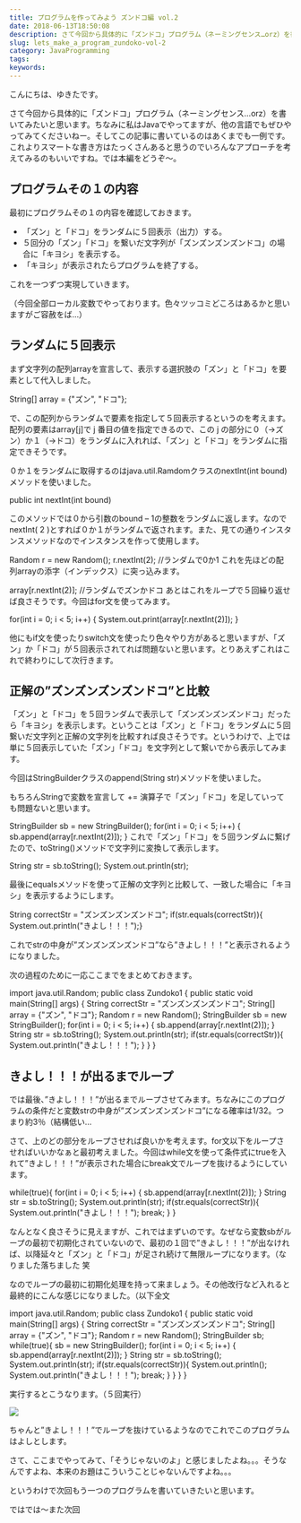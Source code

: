 ```yaml
---
title: プログラムを作ってみよう ズンドコ編 vol.2
date: 2018-06-13T18:50:08
description: さて今回から具体的に「ズンドコ」プログラム（ネーミングセンス…orz）を書いてみたいと思います。ちなみ
slug: lets_make_a_program_zundoko-vol-2
category: JavaProgramming
tags: 
keywords: 
---
```


こんにちは、ゆきたです。

さて今回から具体的に「ズンドコ」プログラム（ネーミングセンス…orz）を書いてみたいと思います。ちなみに私はJavaでやってますが、他の言語でもぜひやってみてくださいねー。そしてこの記事に書いているのはあくまでも一例です。これよりスマートな書き方はたっくさんあると思うのでいろんなアプローチを考えてみるのもいいですね。では本編をどうぞ〜。

## プログラムその１の内容

最初にプログラムその１の内容を確認しておきます。

- 「ズン」と「ドコ」をランダムに５回表示（出力）する。
- ５回分の「ズン」「ドコ」を繋いだ文字列が「ズンズンズンズンドコ」の場合に「キヨシ」を表示する。
- 「キヨシ」が表示されたらプログラムを終了する。

これを一つずつ実現していきます。

（今回全部ローカル変数でやっております。色々ツッコミどころはあるかと思いますがご容赦をば…）

## ランダムに５回表示

まず文字列の配列arrayを宣言して、表示する選択肢の「ズン」と「ドコ」を要素として代入しました。

String[] array = {"ズン", "ドコ"};

で、この配列からランダムで要素を指定して５回表示するというのを考えます。配列の要素はarray[j]で j 番目の値を指定できるので、この j の部分に０（→ズン）か１（→ドコ）をランダムに入れれば、「ズン」と「ドコ」をランダムに指定できそうです。

０か１をランダムに取得するのはjava.util.RamdomクラスのnextInt(int bound)メソッドを使いました。

public int nextInt(int bound)

このメソッドでは０から引数のbound – 1の整数をランダムに返します。なのでnextInt( 2 )とすれば０か１がランダムで返されます。また、見ての通りインスタンスメソッドなのでインスタンスを作って使用します。

Random r = new Random(); r.nextInt(2); //ランダムで0か1
これを先ほどの配列arrayの添字（インデックス）に突っ込みます。

array[r.nextInt(2)]; //ランダムでズンかドコ
あとはこれをループで５回繰り返せば良さそうです。今回はfor文を使ってみます。

for(int i = 0; i \< 5; i++) { System.out.print(array[r.nextInt(2)]); }

他にもif文を使ったりswitch文を使ったり色々やり方があると思いますが、「ズン」か「ドコ」が５回表示されてれば問題ないと思います。とりあえずこれはこれで終わりにして次行きます。

## 正解の”ズンズンズンズンドコ”と比較

「ズン」と「ドコ」を５回ランダムで表示して「ズンズンズンズンドコ」だったら「キヨシ」を表示します。ということは「ズン」と「ドコ」をランダムに５回繋いだ文字列と正解の文字列を比較すれば良さそうです。というわけで、上では単に５回表示していた「ズン」「ドコ」を文字列として繋いでから表示してみます。

今回はStringBuilderクラスのappend(String str)メソッドを使いました。

もちろんStringで変数を宣言して += 演算子で「ズン」「ドコ」を足していっても問題ないと思います。

StringBuilder sb = new StringBuilder(); for(int i = 0; i \< 5; i++) { sb.append(array[r.nextInt(2)]); }
これで「ズン」「ドコ」を５回ランダムに繋げたので、toString()メソッドで文字列に変換して表示します。

String str = sb.toString(); System.out.println(str);

最後にequalsメソッドを使って正解の文字列と比較して、一致した場合に「キヨシ」を表示するようにします。

String correctStr = "ズンズンズンズンドコ"; if(str.equals(correctStr)){ System.out.println("きよし！！！");}

これでstrの中身が”ズンズンズンズンドコ”なら”きよし！！！”と表示されるようになりました。

次の過程のために一応ここまでをまとめておきます。

import java.util.Random; public class Zundoko1 { public static void main(String[] args) { String correctStr = "ズンズンズンズンドコ"; String[] array = {"ズン", "ドコ"}; Random r = new Random(); StringBuilder sb = new StringBuilder(); for(int i = 0; i \< 5; i++) { sb.append(array[r.nextInt(2)]); } String str = sb.toString(); System.out.println(str); if(str.equals(correctStr)){ System.out.println("きよし！！！"); } } }

## きよし！！！が出るまでループ

では最後、”きよし！！！”が出るまでループさせてみます。ちなみにこのプログラムの条件だと変数strの中身が”ズンズンズンズンドコ”になる確率は1/32。つまり約3％（結構低い…

さて、上のどの部分をループさせれば良いかを考えます。for文以下をループさせればいいかなぁと最初考えました。今回はwhile文を使って条件式にtrueを入れて”きよし！！！”が表示された場合にbreak文でループを抜けるようにしています。

while(true){ for(int i = 0; i \< 5; i++) { sb.append(array[r.nextInt(2)]); } String str = sb.toString(); System.out.println(str); if(str.equals(correctStr)){ System.out.println("きよし！！！"); break; } }

なんとなく良さそうに見えますが、これではまずいのです。なぜなら変数sbがループの最初で初期化されていないので、最初の１回で”きよし！！！”が出なければ、以降延々と「ズン」と「ドコ」が足され続けて無限ループになります。（なりました落ちました 笑

なのでループの最初に初期化処理を持って来ましょう。その他改行など入れると最終的にこんな感じになりました。（以下全文

import java.util.Random; public class Zundoko1 { public static void main(String[] args) { String correctStr = "ズンズンズンズンドコ"; String[] array = {"ズン", "ドコ"}; Random r = new Random(); StringBuilder sb; while(true){ sb = new StringBuilder(); for(int i = 0; i \< 5; i++) { sb.append(array[r.nextInt(2)]); } String str = sb.toString(); System.out.println(str); if(str.equals(correctStr)){ System.out.println(); System.out.println("きよし！！！"); break; } } } }

実行するとこうなります。（５回実行）

![](https://creatase.info/wp-content/uploads/2018/06/ズンズンズンズンドコ1-1.gif)

ちゃんと”きよし！！！”でループを抜けているようなのでこれでこのプログラムはよしとします。

さて、ここまでやってみて、「そうじゃないのよ」と感じましたよね。。。そうなんですよね、本来のお題はこういうことじゃないんですよね。。。

というわけで次回もう一つのプログラムを書いていきたいと思います。

ではでは〜また次回

